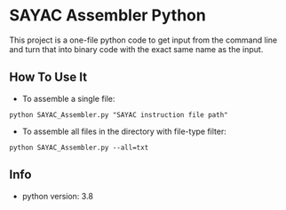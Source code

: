 # SAYAC Assembler Python

This project is a one-file python code to get input from the command line and turn that into binary code with the exact
same name as the input.

## How To Use It

- To assemble a single file:

```
python SAYAC_Assembler.py "SAYAC instruction file path"
```

- To assemble all files in the directory with file-type filter:

```
python SAYAC_Assembler.py --all=txt
```

## Info

- python version: 3.8